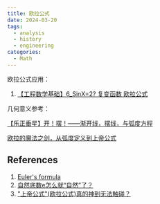```yaml
---
title: 欧拉公式
date: 2024-03-20
tags: 
  - analysis
  - history
  - engineering
categories: 
  - Math
---
```


欧拉公式应用：

1. [【工程数学基础】6_SinX=2? 复变函数 欧拉公式](https://www.bilibili.com/video/BV1TW411z77n/)

几何意义参考：

[【乐正垂星】开！摆！——渐开线，摆线，与弧度方程](https://www.bilibili.com/video/BV1rs4y1n7ZE/)

[欧拉的魔法之剑，从弧度定义到上帝公式](https://www.bilibili.com/video/BV1Wu4y1K7EG/)

## References

1. [Euler's formula](https://en.wikipedia.org/wiki/Euler%27s_formula)
2. [自然底数e怎么就“自然”了？](https://zhuanlan.zhihu.com/p/48391055)
3. ["上帝公式"(欧拉公式)真的神到无法触碰？](https://zhuanlan.zhihu.com/p/48392958)
